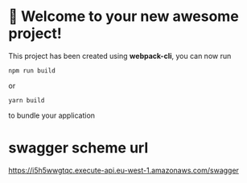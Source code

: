 # 🚀 Welcome to your new awesome project!

This project has been created using **webpack-cli**, you can now run

```
npm run build
```

or

```
yarn build
```

to bundle your application

# swagger scheme url

https://i5h5wwgtqc.execute-api.eu-west-1.amazonaws.com/swagger
